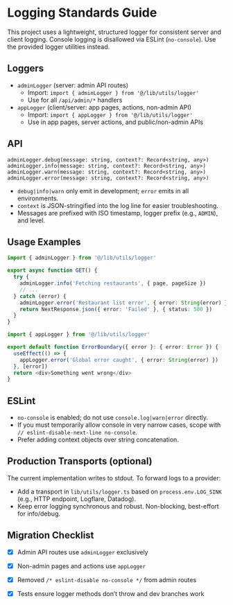 # Logging Standards Guide

This project uses a lightweight, structured logger for consistent server and client logging. Console logging is disallowed via ESLint (`no-console`). Use the provided logger utilities instead.

## Loggers

- `adminLogger` (server: admin API routes)
  - Import: `import { adminLogger } from '@/lib/utils/logger'`
  - Use for all `/api/admin/*` handlers
- `appLogger` (client/server: app pages, actions, non-admin API)
  - Import: `import { appLogger } from '@/lib/utils/logger'`
  - Use in app pages, server actions, and public/non-admin APIs

## API

```
adminLogger.debug(message: string, context?: Record<string, any>)
adminLogger.info(message: string, context?: Record<string, any>)
adminLogger.warn(message: string, context?: Record<string, any>)
adminLogger.error(message: string, context?: Record<string, any>)
```

- `debug|info|warn` only emit in development; `error` emits in all environments.
- `context` is JSON-stringified into the log line for easier troubleshooting.
- Messages are prefixed with ISO timestamp, logger prefix (e.g., `ADMIN`), and level.

## Usage Examples

```ts
import { adminLogger } from '@/lib/utils/logger'

export async function GET() {
  try {
    adminLogger.info('Fetching restaurants', { page, pageSize })
    // ...
  } catch (error) {
    adminLogger.error('Restaurant list error', { error: String(error) })
    return NextResponse.json({ error: 'Failed' }, { status: 500 })
  }
}
```

```ts
import { appLogger } from '@/lib/utils/logger'

export default function ErrorBoundary({ error }: { error: Error }) {
  useEffect(() => {
    appLogger.error('Global error caught', { error: String(error) })
  }, [error])
  return <div>Something went wrong</div>
}
```

## ESLint

- `no-console` is enabled; do not use `console.log|warn|error` directly.
- If you must temporarily allow console in very narrow cases, scope with `// eslint-disable-next-line no-console`.
- Prefer adding context objects over string concatenation.

## Production Transports (optional)

The current implementation writes to stdout. To forward logs to a provider:

- Add a transport in `lib/utils/logger.ts` based on `process.env.LOG_SINK` (e.g., HTTP endpoint, Logflare, Datadog).
- Keep error logging synchronous and robust. Non-blocking, best-effort for info/debug.

## Migration Checklist

- [x] Admin API routes use `adminLogger` exclusively
- [x] Non-admin pages and actions use `appLogger`
- [x] Removed `/* eslint-disable no-console */` from admin routes
- [x] Tests ensure logger methods don’t throw and dev branches work

